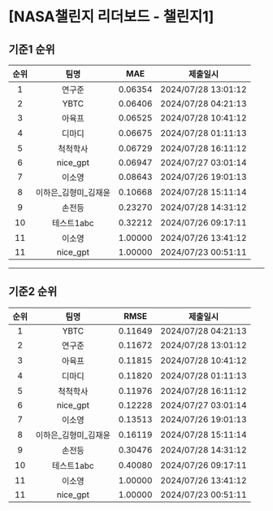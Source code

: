 # [NASA챌린지 리더보드 - 챌린지1]
## 기준1 순위
| 순위 | 팀명 | MAE | 제출일시 |
|:----:|:----:|:-----:|:----:|
| 1 | 연구준 | 0.06354 | 2024/07/28 13:01:12 |
| 2 | YBTC | 0.06406 | 2024/07/28 04:21:13 |
| 3 | 아육프 | 0.06525 | 2024/07/28 10:41:12 |
| 4 | 디마디 | 0.06675 | 2024/07/28 01:11:13 |
| 5 | 척척학사 | 0.06729 | 2024/07/28 16:11:12 |
| 6 | nice_gpt | 0.06947 | 2024/07/27 03:01:14 |
| 7 | 이소영 | 0.08643 | 2024/07/26 19:01:13 |
| 8 | 이하은_김형미_김재윤 | 0.10668 | 2024/07/28 15:11:14 |
| 9 | 손전등 | 0.23270 | 2024/07/28 14:31:12 |
| 10 | 테스트1abc | 0.32212 | 2024/07/26 09:17:11 |
| 11 | 이소영 | 1.00000 | 2024/07/26 13:41:12 |
| 11 | nice_gpt | 1.00000 | 2024/07/23 00:51:11 |
___
## 기준2 순위
| 순위 | 팀명 | RMSE | 제출일시 |
|:----:|:----:|:-----:|:----:|
| 1 | YBTC | 0.11649 | 2024/07/28 04:21:13 |
| 2 | 연구준 | 0.11672 | 2024/07/28 13:01:12 |
| 3 | 아육프 | 0.11815 | 2024/07/28 10:41:12 |
| 4 | 디마디 | 0.11820 | 2024/07/28 01:11:13 |
| 5 | 척척학사 | 0.11976 | 2024/07/28 16:11:12 |
| 6 | nice_gpt | 0.12228 | 2024/07/27 03:01:14 |
| 7 | 이소영 | 0.13513 | 2024/07/26 19:01:13 |
| 8 | 이하은_김형미_김재윤 | 0.16119 | 2024/07/28 15:11:14 |
| 9 | 손전등 | 0.30476 | 2024/07/28 14:31:12 |
| 10 | 테스트1abc | 0.40080 | 2024/07/26 09:17:11 |
| 11 | 이소영 | 1.00000 | 2024/07/26 13:41:12 |
| 11 | nice_gpt | 1.00000 | 2024/07/23 00:51:11 |
